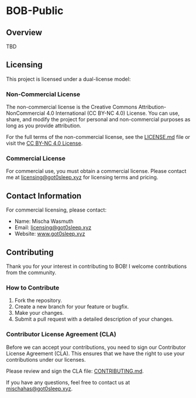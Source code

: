 # BOB-Public

## Overview

TBD

## Licensing

This project is licensed under a dual-license model:

### Non-Commercial License

The non-commercial license is the Creative Commons Attribution-NonCommercial 4.0 International (CC BY-NC 4.0) License. You can use, share, and modify the project for personal and non-commercial purposes as long as you provide attribution.

For the full terms of the non-commercial license, see the [LICENSE.md](LICENSE.md) file or visit the [CC BY-NC 4.0 License](https://creativecommons.org/licenses/by-nc/4.0/).

### Commercial License

For commercial use, you must obtain a commercial license. Please contact me at licensing@got0sleep.xyz for licensing terms and pricing.

## Contact Information

For commercial licensing, please contact:
- Name: Mischa Wasmuth
- Email: licensing@got0sleep.xyz
- Website: www.got0sleep.xyz
  
## Contributing

Thank you for your interest in contributing to BOB! I welcome contributions from the community.

### How to Contribute

1. Fork the repository.
2. Create a new branch for your feature or bugfix.
3. Make your changes.
4. Submit a pull request with a detailed description of your changes.

### Contributor License Agreement (CLA)

Before we can accept your contributions, you need to sign our Contributor License Agreement (CLA). This ensures that we have the right to use your contributions under our licenses.

Please review and sign the CLA file: [CONTRIBUTING.md](CONTRIBUTING.md).

If you have any questions, feel free to contact us at mischahas@got0sleep.xyz.
